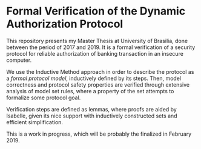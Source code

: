 # Formal Verification of the Dynamic Authorization Protocol

This repository presents my Master Thesis at University of Brasilia, done between the period of 2017 and 2019. It is a formal verification of a security protocol for reliable authorization of banking transaction in an insecure computer.

We use the Inductive Method approach in order to describe the protocol as a *formal protocol model*, inductively defined by its steps. Then, model correctness and protocol safety properties are verified through extensive analysis of model set rules, where a property of the set attempts to formalize some protocol goal.

Verification steps are defined as lemmas, where proofs are aided by Isabelle, given its nice support with inductively constructed sets and efficient simplification.

This is a work in progress, which will be probably the finalized in February 2019.
